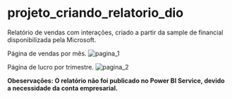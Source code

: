 # projeto_criando_relatorio_dio
Relatório de vendas com interações, criado a partir da sample de financial disponibilizada pela Microsoft.

Página de vendas por mês.
![pagina_1](https://github.com/lopessmarlon/projeto_criando_relatorio_dio/assets/38076743/07460633-2fc9-4d5d-9b11-6ec27b401ccd)

Página de lucro por trimestre.
![pagina_2](https://github.com/lopessmarlon/projeto_criando_relatorio_dio/assets/38076743/13f6a030-3712-41a6-9ca6-091b3258ffbe)

<b>Obeservações: O relatório não foi publicado no Power BI Service, devido a necessidade da conta empresarial.</b>
